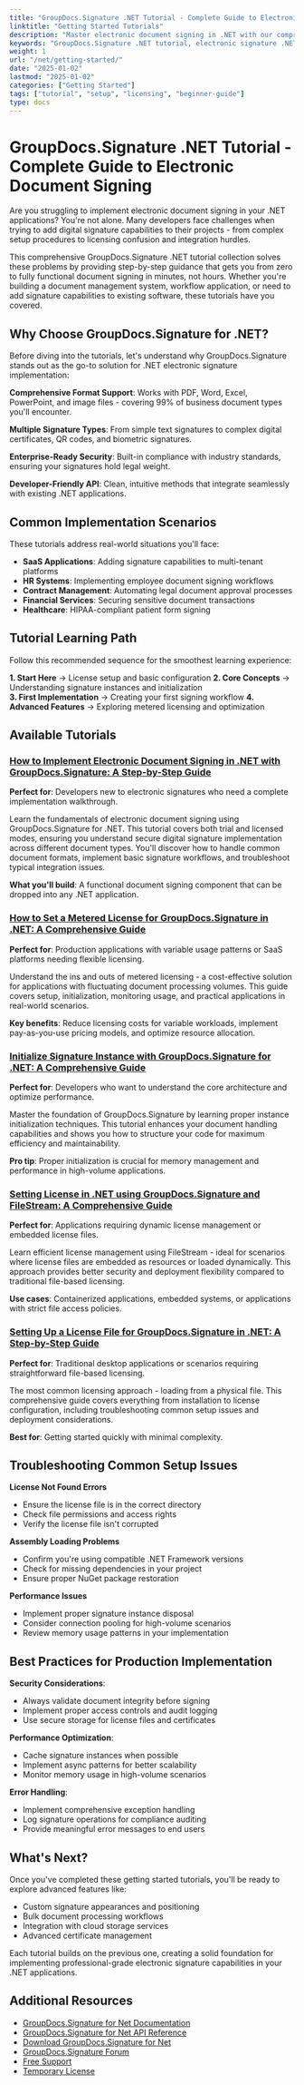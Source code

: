 ```yaml
---
title: "GroupDocs.Signature .NET Tutorial - Complete Guide to Electronic Document Signing"
linktitle: "Getting Started Tutorials"
description: "Master electronic document signing in .NET with our comprehensive GroupDocs.Signature tutorials. Setup, licensing, and implementation guides for developers."
keywords: "GroupDocs.Signature .NET tutorial, electronic signature .NET implementation, digital signature C# tutorial, .NET document signing library, how to implement electronic signatures"
weight: 1
url: "/net/getting-started/"
date: "2025-01-02"
lastmod: "2025-01-02"
categories: ["Getting Started"]
tags: ["tutorial", "setup", "licensing", "beginner-guide"]
type: docs
---
```

# GroupDocs.Signature .NET Tutorial - Complete Guide to Electronic Document Signing

Are you struggling to implement electronic document signing in your .NET applications? You're not alone. Many developers face challenges when trying to add digital signature capabilities to their projects - from complex setup procedures to licensing confusion and integration hurdles.

This comprehensive GroupDocs.Signature .NET tutorial collection solves these problems by providing step-by-step guidance that gets you from zero to fully functional document signing in minutes, not hours. Whether you're building a document management system, workflow application, or need to add signature capabilities to existing software, these tutorials have you covered.

## Why Choose GroupDocs.Signature for .NET?

Before diving into the tutorials, let's understand why GroupDocs.Signature stands out as the go-to solution for .NET electronic signature implementation:

**Comprehensive Format Support**: Works with PDF, Word, Excel, PowerPoint, and image files - covering 99% of business document types you'll encounter.

**Multiple Signature Types**: From simple text signatures to complex digital certificates, QR codes, and biometric signatures.

**Enterprise-Ready Security**: Built-in compliance with industry standards, ensuring your signatures hold legal weight.

**Developer-Friendly API**: Clean, intuitive methods that integrate seamlessly with existing .NET applications.

## Common Implementation Scenarios

These tutorials address real-world situations you'll face:

- **SaaS Applications**: Adding signature capabilities to multi-tenant platforms
- **HR Systems**: Implementing employee document signing workflows  
- **Contract Management**: Automating legal document approval processes
- **Financial Services**: Securing sensitive document transactions
- **Healthcare**: HIPAA-compliant patient form signing

## Tutorial Learning Path

Follow this recommended sequence for the smoothest learning experience:

**1. Start Here** → License setup and basic configuration
**2. Core Concepts** → Understanding signature instances and initialization  
**3. First Implementation** → Creating your first signing workflow
**4. Advanced Features** → Exploring metered licensing and optimization

## Available Tutorials

### [How to Implement Electronic Document Signing in .NET with GroupDocs.Signature: A Step-by-Step Guide](./groupdocs-signature-net-document-signing-tutorial/)

**Perfect for**: Developers new to electronic signatures who need a complete implementation walkthrough.

Learn the fundamentals of electronic document signing using GroupDocs.Signature for .NET. This tutorial covers both trial and licensed modes, ensuring you understand secure digital signature implementation across different document types. You'll discover how to handle common document formats, implement basic signature workflows, and troubleshoot typical integration issues.

**What you'll build**: A functional document signing component that can be dropped into any .NET application.

### [How to Set a Metered License for GroupDocs.Signature in .NET: A Comprehensive Guide](./set-metered-license-groupdocs-signature-dotnet/)

**Perfect for**: Production applications with variable usage patterns or SaaS platforms needing flexible licensing.

Understand the ins and outs of metered licensing - a cost-effective solution for applications with fluctuating document processing volumes. This guide covers setup, initialization, monitoring usage, and practical applications in real-world scenarios.

**Key benefits**: Reduce licensing costs for variable workloads, implement pay-as-you-use pricing models, and optimize resource allocation.

### [Initialize Signature Instance with GroupDocs.Signature for .NET: A Comprehensive Guide](./initialize-signature-instance-groupdocs-signature-net/)

**Perfect for**: Developers who want to understand the core architecture and optimize performance.

Master the foundation of GroupDocs.Signature by learning proper instance initialization techniques. This tutorial enhances your document handling capabilities and shows you how to structure your code for maximum efficiency and maintainability.

**Pro tip**: Proper initialization is crucial for memory management and performance in high-volume applications.

### [Setting License in .NET using GroupDocs.Signature and FileStream: A Comprehensive Guide](./set-license-net-groupdocs-signature-stream/)

**Perfect for**: Applications requiring dynamic license management or embedded license files.

Learn efficient license management using FileStream - ideal for scenarios where license files are embedded as resources or loaded dynamically. This approach provides better security and deployment flexibility compared to traditional file-based licensing.

**Use cases**: Containerized applications, embedded systems, or applications with strict file access policies.

### [Setting Up a License File for GroupDocs.Signature in .NET: A Step-by-Step Guide](./groupdocs-signature-license-net-guide/)

**Perfect for**: Traditional desktop applications or scenarios requiring straightforward file-based licensing.

The most common licensing approach - loading from a physical file. This comprehensive guide covers everything from installation to license configuration, including troubleshooting common setup issues and deployment considerations.

**Best for**: Getting started quickly with minimal complexity.

## Troubleshooting Common Setup Issues

**License Not Found Errors**
- Ensure the license file is in the correct directory
- Check file permissions and access rights
- Verify the license file isn't corrupted

**Assembly Loading Problems**  
- Confirm you're using compatible .NET Framework versions
- Check for missing dependencies in your project
- Ensure proper NuGet package restoration

**Performance Issues**
- Implement proper signature instance disposal
- Consider connection pooling for high-volume scenarios
- Review memory usage patterns in your implementation

## Best Practices for Production Implementation

**Security Considerations**:
- Always validate document integrity before signing
- Implement proper access controls and audit logging
- Use secure storage for license files and certificates

**Performance Optimization**:
- Cache signature instances when possible
- Implement async patterns for better scalability  
- Monitor memory usage in high-volume scenarios

**Error Handling**:
- Implement comprehensive exception handling
- Log signature operations for compliance auditing
- Provide meaningful error messages to end users

## What's Next?

Once you've completed these getting started tutorials, you'll be ready to explore advanced features like:
- Custom signature appearances and positioning
- Bulk document processing workflows
- Integration with cloud storage services
- Advanced certificate management

Each tutorial builds on the previous one, creating a solid foundation for implementing professional-grade electronic signature capabilities in your .NET applications.

## Additional Resources

- [GroupDocs.Signature for Net Documentation](https://docs.groupdocs.com/signature/net/)
- [GroupDocs.Signature for Net API Reference](https://reference.groupdocs.com/signature/net/)
- [Download GroupDocs.Signature for Net](https://releases.groupdocs.com/signature/net/)
- [GroupDocs.Signature Forum](https://forum.groupdocs.com/c/signature)
- [Free Support](https://forum.groupdocs.com/)
- [Temporary License](https://purchase.groupdocs.com/temporary-license/)
